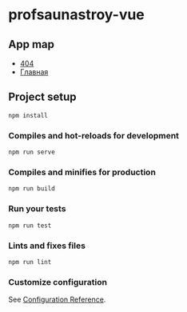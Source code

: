 # profsaunastroy-vue

## App map
* [404](https://alskra.github.io/profsaunastroy-vue/stage/404)
* [Главная](https://alskra.github.io/profsaunastroy-vue/stage/)

## Project setup
```
npm install
```

### Compiles and hot-reloads for development
```
npm run serve
```

### Compiles and minifies for production
```
npm run build
```

### Run your tests
```
npm run test
```

### Lints and fixes files
```
npm run lint
```

### Customize configuration
See [Configuration Reference](https://cli.vuejs.org/config/).
